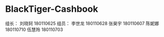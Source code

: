 # BlackTiger-Cashbook
组长：
刘晓轲 180110625
组员：
李世龙 180110628
张昊宇 180110607
陈妮娜 180110710
伍慧玲 180110703
